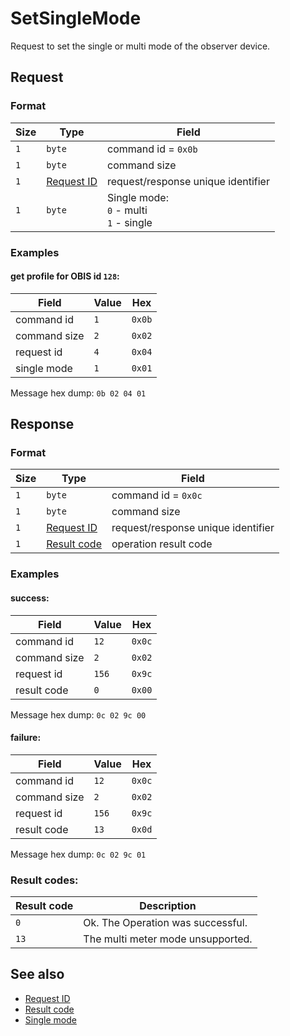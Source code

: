 # SetSingleMode

Request to set the single or multi mode of the observer device.


## Request

### Format

| Size | Type                                 | Field                                           |
| ---- | ------------------------------------ | ----------------------------------------------- |
| `1`  | `byte`                               | command id = `0x0b`                             |
| `1`  | `byte`                               | command size                                    |
| `1`  | [Request ID](../types.md#request-id) | request/response unique identifier              |
| `1`  | `byte`                               | Single mode: <br> `0` - multi <br> `1` - single |


### Examples

#### get profile for OBIS id `128`:

| Field        | Value | Hex    |
| ------------ | ----- | ------ |
| command id   | `1`   | `0x0b` |
| command size | `2`   | `0x02` |
| request id   | `4`   | `0x04` |
| single mode  | `1`   | `0x01` |

Message hex dump: `0b 02 04 01`


## Response

### Format

| Size | Type                                   | Field                              |
| ---- | -------------------------------------- | ---------------------------------- |
| `1`  | `byte`                                 | command id = `0x0c`                |
| `1`  | `byte`                                 | command size                       |
| `1`  | [Request ID](../types.md#request-id)   | request/response unique identifier |
| `1`  | [Result code](../types.md#result-code) | operation result code              |


### Examples

#### success:

| Field        | Value | Hex    |
| ------------ | ----- | ------ |
| command id   | `12`  | `0x0c` |
| command size | `2`   | `0x02` |
| request id   | `156` | `0x9c` |
| result code  | `0`   | `0x00` |

Message hex dump: `0c 02 9c 00`

#### failure:

| Field        | Value | Hex    |
| ------------ | ----- | ------ |
| command id   | `12`  | `0x0c` |
| command size | `2`   | `0x02` |
| request id   | `156` | `0x9c` |
| result code  | `13`  | `0x0d` |

Message hex dump: `0c 02 9c 01`


### Result codes:

| Result code | Description                       |
| ----------- | --------------------------------- |
| `0`         | Ok. The Operation was successful. |
| `13`        | The multi meter mode unsupported. |


## See also

* [Request ID](../types.md#request-id)
* [Result code](../types.md#result-code)
* [Single mode](../single-mode.md)
